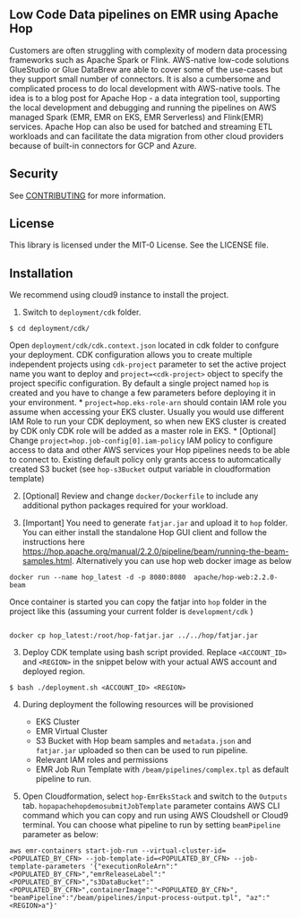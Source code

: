 ## Low Code Data pipelines on EMR using Apache Hop

Customers are often struggling with complexity of modern data processing frameworks such as Apache Spark or Flink. AWS-native low-code solutions GlueStudio or Glue DataBrew are able to cover some of the use-cases but they support small number of connectors. It is also a cumbersome and complicated process to do local development with AWS-native tools. The idea is to a blog post for Apache Hop - a data integration tool, supporting the local development and debugging and running the pipelines on AWS managed Spark (EMR, EMR on EKS, EMR Serverless) and Flink(EMR) services. Apache Hop can also be used for batched and streaming ETL workloads and can facilitate the data migration from other cloud providers because of built-in connectors for GCP and Azure.

## Security

See [CONTRIBUTING](CONTRIBUTING.md#security-issue-notifications) for more information.

## License

This library is licensed under the MIT-0 License. See the LICENSE file.

## Installation

We recommend using cloud9 instance to install the project.


1. Switch to `deployment/cdk` folder. 

```
$ cd deployment/cdk/

```

Open `deployment/cdk/cdk.context.json` located in cdk folder to confgure your deployment. CDK configuration allows you to create multiple independent projects using `cdk-project` parameter 
to set the active project name you want to deploy and `project=<cdk-project>` object to specify the project specific configuration. By default a single project named `hop` is created and you 
have to change a few parameters before deploying it in your environment.
    * `project=hop.eks-role-arn` should contain IAM role you assume when accessing your EKS cluster. Usually you would use different IAM Role to run your CDK deployment, so when new EKS cluster is created by CDK only CDK role will be added 
as a master role in EKS. 
    * [Optional] Change `project=hop.job-config[0].iam-policy` IAM policy to configure access to data and other AWS services your Hop pipelines needs to be able to connect to. Existing default policy only grants access to automcatically created S3 bucket (see `hop-s3Bucket` output variable in cloudformation template)

2. [Optional] Review and change `docker/Dockerfile` to include any additional python packages required for your workload. 

3. [Important] You need to generate `fatjar.jar` and upload it to `hop` folder. You can either install the standalone Hop GUI client and follow the instructions here https://hop.apache.org/manual/2.2.0/pipeline/beam/running-the-beam-samples.html. Alternatively you can use hop web docker image as below

```
docker run --name hop_latest -d -p 8080:8080  apache/hop-web:2.2.0-beam

```
Once container is started you can copy the fatjar into `hop` folder in the project like this (assuming your current folder is `development/cdk` )

```

docker cp hop_latest:/root/hop-fatjar.jar ../../hop/fatjar.jar

```
 
3. Deploy CDK template using bash script provided. Replace `<ACCOUNT_ID>` and `<REGION>` in the snippet below with your actual AWS account and deployed region.

```
$ bash ./deployment.sh <ACCOUNT_ID> <REGION>
```


4. During deployment the following resources will be provisioned 
    - EKS Cluster
    - EMR Virtual Cluster
    - S3 Bucket with Hop beam samples and `metadata.json` and `fatjar.jar` uploaded so then can be used to run pipeline. 
    - Relevant IAM roles and permissions
    - EMR Job Run Template with `/beam/pipelines/complex.tpl` as default pipeline to run. 

5. Open Cloudformation, select `hop-EmrEksStack` and switch to the `Outputs` tab. `hopapachehopdemosubmitJobTemplate` parameter contains AWS CLI command which you can copy and run using AWS Cloudshell or Cloud9 terminal. You can choose what pipeline to run by setting `beamPipeline` parameter as below:

```
aws emr-containers start-job-run --virtual-cluster-id=<POPULATED_BY_CFN> --job-template-id=<POPULATED_BY_CFN> --job-template-parameters '{"executionRoleArn":"<POPULATED_BY_CFN>","emrReleaseLabel":"<POPULATED_BY_CFN>","s3DataBucket":"<POPULATED_BY_CFN>",containerImage":"<POPULATED_BY_CFN>", "beamPipeline":"/beam/pipelines/input-process-output.tpl", "az":"<REGION>a"}'

``` 

 

